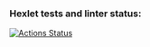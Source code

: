 ### Hexlet tests and linter status:
[![Actions Status](https://github.com/vvadik/python-project-49/workflows/hexlet-check/badge.svg)](https://github.com/vvadik/python-project-49/actions)